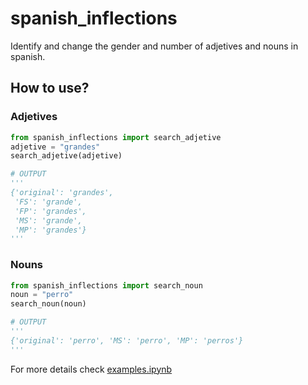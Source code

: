 # spanish_inflections

Identify and change the gender and number of adjetives and nouns in spanish.

## How to use?

### Adjetives

```python
from spanish_inflections import search_adjetive
adjetive = "grandes"
search_adjetive(adjetive)

# OUTPUT
'''
{'original': 'grandes',
 'FS': 'grande',
 'FP': 'grandes',
 'MS': 'grande',
 'MP': 'grandes'}
'''
```

### Nouns

```python
from spanish_inflections import search_noun
noun = "perro"
search_noun(noun)

# OUTPUT
'''
{'original': 'perro', 'MS': 'perro', 'MP': 'perros'}
'''
```

For more details check [examples.ipynb](https://github.com/mathigatti/spanish_inflections/blob/main/examples.ipynb)
